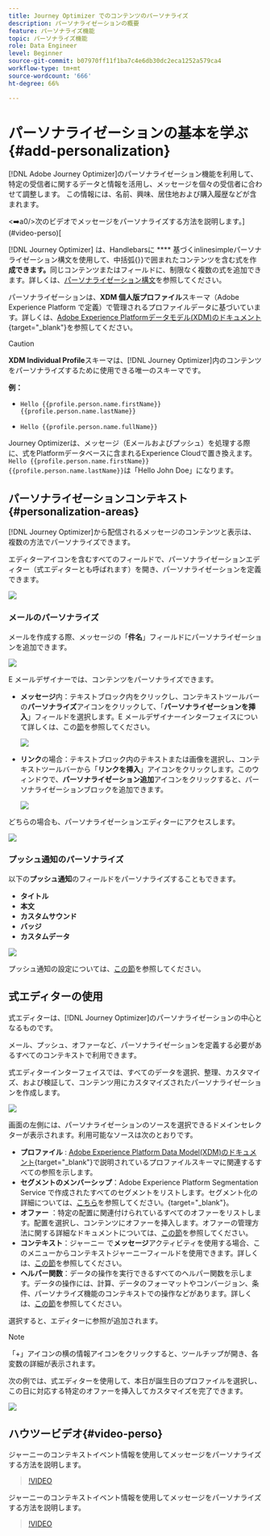 ```yaml
---
title: Journey Optimizer でのコンテンツのパーソナライズ
description: パーソナライゼーションの概要
feature: パーソナライズ機能
topic: パーソナライズ機能
role: Data Engineer
level: Beginner
source-git-commit: b07970ff11f1ba7c4e6db30dc2eca1252a579ca4
workflow-type: tm+mt
source-wordcount: '666'
ht-degree: 66%

---
```


# パーソナライゼーションの基本を学ぶ {#add-personalization}

[!DNL Adobe Journey Optimizer]のパーソナライゼーション機能を利用して、特定の受信者に関するデータと情報を活用し、メッセージを個々の受信者に合わせて調整します。 この情報には、名前、興味、居住地および購入履歴などが含まれます。

&lt;➡️a0/>次のビデオでメッセージをパーソナライズする方法を説明します。](#video-perso)[

[!DNL Journey Optimizer] は、Handlebarsに **** 基づくinlinesimpleパーソナライゼーション構文を使用して、中括弧{}}で囲まれたコンテンツを含む式を作&#x200B;**成できます。**&#x200B;同じコンテンツまたはフィールドに、制限なく複数の式を追加できます。詳しくは、[パーソナライゼーション構文](personalization-syntax.md)を参照してください。

パーソナライゼーションは、**XDM 個人版プロファイル**&#x200B;スキーマ（Adobe Experience Platform で定義）で管理されるプロファイルデータに基づいています。詳しくは、[Adobe Experience Platformデータモデル(XDM)のドキュメント](https://experienceleague.adobe.com/docs/experience-platform/xdm/home.html?lang=ja){target=&quot;_blank&quot;}を参照してください。

>[!CAUTION]
>**XDM Individual Profile**&#x200B;スキーマは、[!DNL Journey Optimizer]内のコンテンツをパーソナライズするために使用できる唯一のスキーマです。

**例：**

* `Hello {{profile.person.name.firstName}} {{profile.person.name.lastName}}`

* `Hello {{profile.person.name.fullName}}`

Journey Optimizerは、メッセージ（Eメールおよびプッシュ）を処理する際に、式をPlatformデータベースに含まれるExperience Cloudで置き換えます。 `Hello {{profile.person.name.firstName}} {{profile.person.name.lastName}}`は「Hello John Doe」になります。


## パーソナライゼーションコンテキスト{#personalization-areas}

[!DNL Journey Optimizer]から配信されるメッセージのコンテンツと表示は、複数の方法でパーソナライズできます。

エディターアイコンを含むすべてのフィールドで、パーソナライゼーションエディター（式エディターとも呼ばれます）を開き、パーソナライゼーションを定義できます。

![](assets/perso_icon.png)

### メールのパーソナライズ

メールを作成する際、メッセージの「**件名**」フィールドにパーソナライゼーションを追加できます。

![](assets/perso_subject.png)

E メールデザイナーでは、コンテンツをパーソナライズできます。

* **メッセージ**&#x200B;内：テキストブロック内をクリックし、コンテキストツールバーの&#x200B;**パーソナライズ**&#x200B;アイコンをクリックして、「**パーソナライゼーションを挿入**」フィールドを選択します。E メールデザイナーインターフェイスについて詳しくは、この[節](../design-emails.md)を参照してください。

   ![](assets/perso_insert.png)

* **リンク**&#x200B;の場合：テキストブロック内のテキストまたは画像を選択し、コンテキストツールバーから「**リンクを挿入**」アイコンをクリックします。このウィンドウで、**パーソナライゼーション追加**&#x200B;アイコンをクリックすると、パーソナライゼーションブロックを追加できます。

   ![](assets/perso_link.png)

どちらの場合も、パーソナライゼーションエディターにアクセスします。

![](assets/perso_ee.png)


### プッシュ通知のパーソナライズ

以下の&#x200B;**プッシュ通知**&#x200B;のフィールドをパーソナライズすることもできます。

* **タイトル**
* **本文**
* **カスタムサウンド**
* **バッジ**
* **カスタムデータ**

![](assets/perso_push.png)

プッシュ通知の設定については、[この節](../push-gs.md)を参照してください。

## 式エディターの使用

式エディターは、[!DNL Journey Optimizer]のパーソナライゼーションの中心となるものです。

メール、プッシュ、オファーなど、パーソナライゼーションを定義する必要があるすべてのコンテキストで利用できます。

式エディターインターフェイスでは、すべてのデータを選択、整理、カスタマイズ、および検証して、コンテンツ用にカスタマイズされたパーソナライゼーションを作成します。

![](assets/perso_ee1.png)

画面の左側には、パーソナライゼーションのソースを選択できるドメインセレクターが表示されます。利用可能なソースは次のとおりです。

* **プロファイル** : [Adobe Experience Platform Data Model(XDM)のドキュメント](https://experienceleague.adobe.com/docs/experience-platform/xdm/home.html){target=&quot;_blank&quot;}で説明されているプロファイルスキーマに関連するすべての参照を示します。
* **セグメントのメンバーシップ**：Adobe Experience Platform Segmentation Service で作成されたすべてのセグメントをリストします。セグメント化の詳細については、[こちら](https://experienceleague.adobe.com/docs/experience-platform/xdm/home.html?lang=ja)を参照してください。{target=&quot;_blank&quot;}。
* **オファー** ：特定の配置に関連付けられているすべてのオファーをリストします。配置を選択し、コンテンツにオファーを挿入します。オファーの管理方法に関する詳細なドキュメントについては、[この節](../deliver-personalized-offers.md)を参照してください。
* **コンテキスト**：ジャーニー で&#x200B;**メッセージ**&#x200B;アクティビティを使用する場合、このメニューからコンテキストジャーニーフィールドを使用できます。詳しくは、[この節](personalization-use-case.md)を参照してください。
* **ヘルパー関数**：データの操作を実行できるすべてのヘルパー関数を示します。データの操作には、計算、データのフォーマットやコンバージョン、条件、パーソナライズ機能のコンテキストでの操作などがあります。詳しくは、[この節](functions/functions.md)を参照してください。

選択すると、エディターに参照が追加されます。

>[!NOTE]
>
>「+」アイコンの横の情報アイコンをクリックすると、ツールチップが開き、各変数の詳細が表示されます。

次の例では、式エディターを使用して、本日が誕生日のプロファイルを選択し、この日に対応する特定のオファーを挿入してカスタマイズを完了できます。

![](assets/perso_ee2.png)

## ハウツービデオ{#video-perso}

ジャーニーのコンテキストイベント情報を使用してメッセージをパーソナライズする方法を説明します。

>[!VIDEO](https://video.tv.adobe.com/v/334165?quality=12)

ジャーニーのコンテキストイベント情報を使用してメッセージをパーソナライズする方法を説明します。

>[!VIDEO](https://video.tv.adobe.com/v/334078?quality=12)
